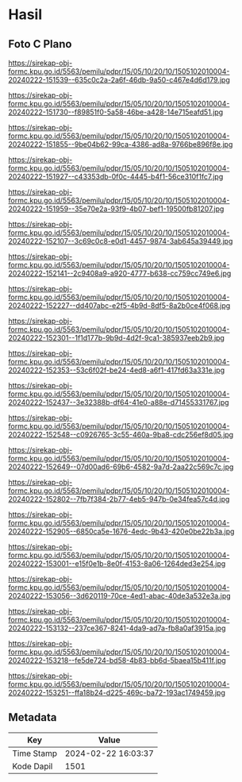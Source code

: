 # Hasil

## Foto C Plano

https://sirekap-obj-formc.kpu.go.id/5563/pemilu/pdpr/15/05/10/20/10/1505102010004-20240222-151539--635c0c2a-2a6f-46db-9a50-c467e4d6d179.jpg

https://sirekap-obj-formc.kpu.go.id/5563/pemilu/pdpr/15/05/10/20/10/1505102010004-20240222-151730--f89851f0-5a58-46be-a428-14e715eafd51.jpg

https://sirekap-obj-formc.kpu.go.id/5563/pemilu/pdpr/15/05/10/20/10/1505102010004-20240222-151855--9be04b62-99ca-4386-ad8a-9766be896f8e.jpg

https://sirekap-obj-formc.kpu.go.id/5563/pemilu/pdpr/15/05/10/20/10/1505102010004-20240222-151927--c43353db-0f0c-4445-b4f1-56ce310f1fc7.jpg

https://sirekap-obj-formc.kpu.go.id/5563/pemilu/pdpr/15/05/10/20/10/1505102010004-20240222-151959--35e70e2a-93f9-4b07-bef1-19500fb81207.jpg

https://sirekap-obj-formc.kpu.go.id/5563/pemilu/pdpr/15/05/10/20/10/1505102010004-20240222-152107--3c69c0c8-e0d1-4457-9874-3ab645a39449.jpg

https://sirekap-obj-formc.kpu.go.id/5563/pemilu/pdpr/15/05/10/20/10/1505102010004-20240222-152141--2c9408a9-a920-4777-b638-cc759cc749e6.jpg

https://sirekap-obj-formc.kpu.go.id/5563/pemilu/pdpr/15/05/10/20/10/1505102010004-20240222-152227--dd407abc-e2f5-4b9d-8df5-8a2b0ce4f068.jpg

https://sirekap-obj-formc.kpu.go.id/5563/pemilu/pdpr/15/05/10/20/10/1505102010004-20240222-152301--1f1d177b-9b9d-4d2f-9ca1-385937eeb2b9.jpg

https://sirekap-obj-formc.kpu.go.id/5563/pemilu/pdpr/15/05/10/20/10/1505102010004-20240222-152353--53c6f02f-be24-4ed8-a6f1-417fd63a331e.jpg

https://sirekap-obj-formc.kpu.go.id/5563/pemilu/pdpr/15/05/10/20/10/1505102010004-20240222-152437--3e32388b-df64-41e0-a88e-d71455331767.jpg

https://sirekap-obj-formc.kpu.go.id/5563/pemilu/pdpr/15/05/10/20/10/1505102010004-20240222-152548--c0926765-3c55-460a-9ba8-cdc256ef8d05.jpg

https://sirekap-obj-formc.kpu.go.id/5563/pemilu/pdpr/15/05/10/20/10/1505102010004-20240222-152649--07d00ad6-69b6-4582-9a7d-2aa22c569c7c.jpg

https://sirekap-obj-formc.kpu.go.id/5563/pemilu/pdpr/15/05/10/20/10/1505102010004-20240222-152802--7fb7f384-2b77-4eb5-947b-0e34fea57c4d.jpg

https://sirekap-obj-formc.kpu.go.id/5563/pemilu/pdpr/15/05/10/20/10/1505102010004-20240222-152905--6850ca5e-1676-4edc-9b43-420e0be22b3a.jpg

https://sirekap-obj-formc.kpu.go.id/5563/pemilu/pdpr/15/05/10/20/10/1505102010004-20240222-153001--e15f0e1b-8e0f-4153-8a06-1264ded3e254.jpg

https://sirekap-obj-formc.kpu.go.id/5563/pemilu/pdpr/15/05/10/20/10/1505102010004-20240222-153056--3d620119-70ce-4ed1-abac-40de3a532e3a.jpg

https://sirekap-obj-formc.kpu.go.id/5563/pemilu/pdpr/15/05/10/20/10/1505102010004-20240222-153132--237ce367-8241-4da9-ad7a-fb8a0af3915a.jpg

https://sirekap-obj-formc.kpu.go.id/5563/pemilu/pdpr/15/05/10/20/10/1505102010004-20240222-153218--fe5de724-bd58-4b83-bb6d-5baea15b411f.jpg

https://sirekap-obj-formc.kpu.go.id/5563/pemilu/pdpr/15/05/10/20/10/1505102010004-20240222-153251--ffa18b24-d225-469c-ba72-193ac1749459.jpg


## Metadata

| Key        | Value               |
| ---------- | ------------------- |
| Time Stamp | 2024-02-22 16:03:37 |
| Kode Dapil | 1501                |



